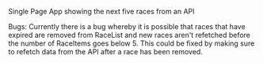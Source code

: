 Single Page App showing the next five races from an API

Bugs: 
Currently there is a bug whereby it is possible that races that have expired are removed from RaceList and new races aren't refetched before the number of RaceItems goes below 5. 
This could be fixed by making sure to refetch data from the API after a race has been removed. 

